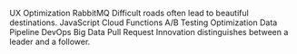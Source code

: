 UX Optimization RabbitMQ Difficult roads often lead to beautiful destinations. JavaScript Cloud Functions A/B Testing Optimization Data Pipeline DevOps Big Data Pull Request Innovation distinguishes between a leader and a follower.
